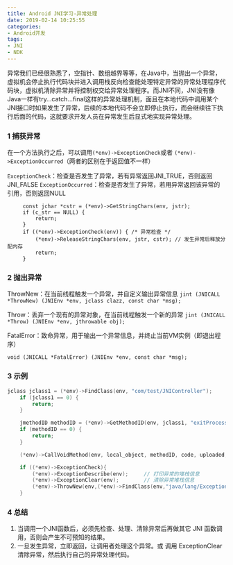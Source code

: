 ```yaml
---
title: Android JNI学习-异常处理
date: 2019-02-14 10:25:55
categories: 
- Android开发
tags:
- JNI
- NDK
---
```


异常我们已经很熟悉了，空指针、数组越界等等，在Java中，当抛出一个异常，虚拟机会停止执行代码块并进入调用栈反向检查能处理特定异常的异常处理程序代码块，虚拟机清除异常并将控制权交给异常处理程序。而JNI不同，JNI没有像Java一样有try…catch…final这样的异常处理机制，面且在本地代码中调用某个JNI接口时如果发生了异常，后续的本地代码不会立即停止执行，而会继续往下执行后面的代码，这就要求开发人员在异常发生后显式地实现异常处理。

### 1 捕获异常

在一个方法执行之后，可以调用`(*env)->ExceptionCheck`或者 `(*env)->ExceptionOccurred`（两者的区别在于返回值不一样）

`ExceptionCheck`：检查是否发生了异常，若有异常返回JNI_TRUE，否则返回JNI_FALSE  `ExceptionOccurred`：检查是否发生了异常，若用异常返回该异常的引用，否则返回NULL 

```
     const jchar *cstr = (*env)->GetStringChars(env, jstr);
     if (c_str == NULL) {
         return; 
     }
     if ((*env)->ExceptionCheck(env)) { /* 异常检查 */
         (*env)->ReleaseStringChars(env, jstr, cstr); // 发生异常后释放分配内存
         return; 
     }
```



### 2 抛出异常

ThrowNew：在当前线程触发一个异常，并自定义输出异常信息 
`jint (JNICALL *ThrowNew) (JNIEnv *env, jclass clazz, const char *msg);` 

Throw：丢弃一个现有的异常对象，在当前线程触发一个新的异常 
`jint (JNICALL *Throw) (JNIEnv *env, jthrowable obj);` 

FatalError：致命异常，用于输出一个异常信息，并终止当前VM实例（即退出程序） 

`void (JNICALL *FatalError) (JNIEnv *env, const char *msg);`



### 3 示例

```c
jclass jclass1 = (*env)->FindClass(env, "com/test/JNIController");
    if (jclass1 == 0) {
        return;
    }

    jmethodID methodID = (*env)->GetMethodID(env, jclass1, "exitProcessCallBack", "(III)V");
    if (methodID == 0) {
        return;
    }

    (*env)->CallVoidMethod(env, local_object, methodID, code, uploaded, all);

    if ((*env)->ExceptionCheck){
        (*env)->ExceptionDescribe(env);     // 打印异常的堆栈信息 
        (*env)->ExceptionClear(env);        // 清除异常堆栈信息 
        (*env)->ThrowNew(env,(*env)->FindClass(env,"java/lang/Exception"),"JNI出现异常！");
    }
```



### 4 总结

1. 当调用一个JNI函数后，必须先检查、处理、清除异常后再做其它 JNI 函数调用，否则会产生不可预知的结果。 
2. 一旦发生异常，立即返回，让调用者处理这个异常。或 调用 ExceptionClear 清除异常，然后执行自己的异常处理代码。 